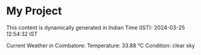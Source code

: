 # My Project

This content is dynamically generated in Indian Time (IST): 2024-03-25 12:54:32 IST


Current Weather in Coimbatore:
Temperature: 33.88 °C
Condition: clear sky
